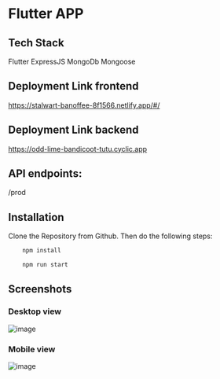 # Flutter APP

## Tech Stack
Flutter ExpressJS MongoDb Mongoose

## Deployment Link frontend
https://stalwart-banoffee-8f1566.netlify.app/#/


## Deployment Link backend
https://odd-lime-bandicoot-tutu.cyclic.app

## API endpoints:
/prod


## Installation

Clone the Repository from Github. Then do the following steps:

```bash
    npm install

    npm run start
```
    
## Screenshots

 ### Desktop view
![image](https://github.com/abhiamber/Flutter/assets/102507444/f119b990-7bc1-4212-b9a0-4adbe3c081d8)

### Mobile view
![image](https://github.com/abhiamber/Flutter/assets/102507444/12101ee8-394d-4885-a721-a25577a0c479)










